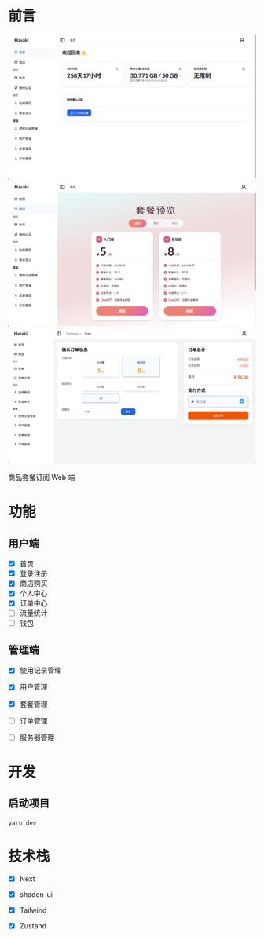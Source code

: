 # 前言
![首页](./doc//img/home.png)
![商店](./doc//img/shop.png)
![购买](./doc//img/buy.png)

商品套餐订阅 Web 端

# 功能
## 用户端
- [x] 首页
- [x] 登录注册
- [x] 商店购买
- [x] 个人中心
- [x] 订单中心
- [ ]  流量统计
- [ ] 钱包

## 管理端   
- [x] 使用记录管理
- [x] 用户管理
- [x] 套餐管理
- [ ] 订单管理 
- [ ] 服务器管理


# 开发
## 启动项目
```
yarn dev
```

# 技术栈
- [x] Next
- [x] shadcn-ui
- [x] Tailwind
- [x] Zustand



